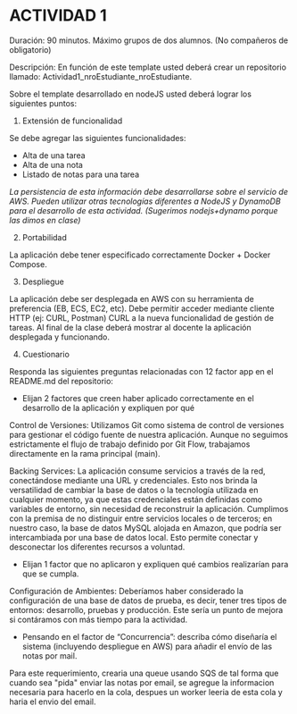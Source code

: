 # ACTIVIDAD 1

Duración: 90 minutos.
Máximo grupos de dos alumnos. (No compañeros de obligatorio) 

Descripción:
En función de este template usted deberá crear un repositorio llamado: Actividad1_nroEstudiante_nroEstudiante. 

Sobre el template desarrollado en nodeJS usted deberá lograr los siguientes puntos:

1. Extensión de funcionalidad

Se debe agregar las siguientes funcionalidades:
- Alta de una tarea
- Alta de una nota
- Listado de notas para una tarea

_La persistencia de esta información debe desarrollarse sobre el servicio de AWS.
Pueden utilizar otras tecnologías diferentes a NodeJS y DynamoDB para el desarrollo de esta actividad._ 
_(Sugerimos nodejs+dynamo porque las dimos en clase)_


2. Portabilidad

La aplicación debe tener especificado correctamente Docker + Docker Compose.

3. Despliegue

La aplicación debe ser desplegada en AWS con su herramienta de preferencia (EB, ECS, EC2, etc). Debe permitir acceder mediante cliente HTTP (ej: CURL, Postman) CURL a la nueva funcionalidad de gestión de tareas.
Al final de la clase deberá mostrar al docente la aplicación desplegada y funcionando.


4. Cuestionario

Responda las siguientes preguntas relacionadas con 12 factor app en el README.md del repositorio:
- Elijan 2 factores que creen haber aplicado correctamente en el desarrollo de la aplicación y expliquen por qué

Control de Versiones: Utilizamos Git como sistema de control de versiones para gestionar el código fuente de nuestra aplicación. Aunque no seguimos estrictamente el flujo de trabajo definido por Git Flow, trabajamos directamente en la rama principal (main).

Backing Services: La aplicación consume servicios a través de la red, conectándose mediante una URL y credenciales. Esto nos brinda la versatilidad de cambiar la base de datos o la tecnología utilizada en cualquier momento, ya que estas credenciales están definidas como variables de entorno, sin necesidad de reconstruir la aplicación. Cumplimos con la premisa de no distinguir entre servicios locales o de terceros; en nuestro caso, la base de datos MySQL alojada en Amazon, que podría ser intercambiada por una base de datos local. Esto permite conectar y desconectar los diferentes recursos a voluntad.


- Elijan 1 factor que no aplicaron y expliquen qué cambios realizarían para que se cumpla.


Configuración de Ambientes: Deberíamos haber considerado la configuración de una base de datos de prueba, es decir, tener tres tipos de entornos: desarrollo, pruebas y producción. Este sería un punto de mejora si contáramos con más tiempo para la actividad.
 
- Pensando en el factor de “Concurrencia”: describa cómo diseñaría el sistema (incluyendo despliegue en AWS) para añadir el envío de las notas por mail.

Para este requerimiento, crearia una queue usando SQS de tal forma que cuando sea "pida" enviar las notas por email, se agregue la informacion necesaria para hacerlo en la cola, despues un worker leeria de esta cola y haria el envio del email.

